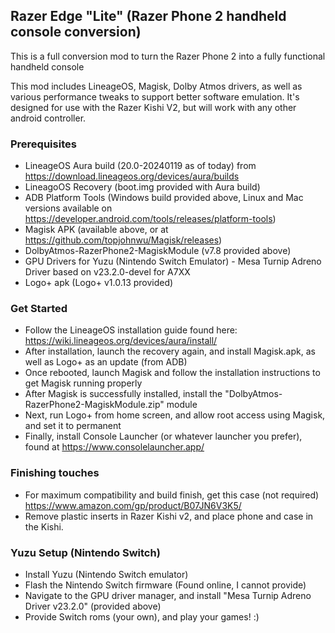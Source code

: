 ## Razer Edge "Lite" (Razer Phone 2 handheld console conversion)

This is a full conversion mod to turn the Razer Phone 2 into a fully functional handheld console

This mod includes LineageOS, Magisk, Dolby Atmos drivers, as well as various performance tweaks to support better software emulation. It's designed for use with the Razer Kishi V2, but will work with any other android controller.

### Prerequisites
- LineageOS Aura build (20.0-20240119 as of today) from https://download.lineageos.org/devices/aura/builds
- LineagoOS Recovery (boot.img provided with Aura build)
- ADB Platform Tools (Windows build provided above, Linux and Mac versions available on https://developer.android.com/tools/releases/platform-tools)
- Magisk APK (available above, or at https://github.com/topjohnwu/Magisk/releases)
- DolbyAtmos-RazerPhone2-MagiskModule (v7.8 provided above)
- GPU Drivers for Yuzu (Nintendo Switch Emulator) - Mesa Turnip Adreno Driver based on v23.2.0-devel for A7XX
- Logo+ apk (Logo+ v1.0.13 provided)

### Get Started
- Follow the LineageOS installation guide found here: https://wiki.lineageos.org/devices/aura/install/
- After installation, launch the recovery again, and install Magisk.apk, as well as Logo+ as an update (from ADB)
- Once rebooted, launch Magisk and follow the installation instructions to get Magisk running properly
- After Magisk is successfully installed, install the "DolbyAtmos-RazerPhone2-MagiskModule.zip" module
- Next, run Logo+ from home screen, and allow root access using Magisk, and set it to permanent
- Finally, install Console Launcher (or whatever launcher you prefer), found at https://www.consolelauncher.app/

### Finishing touches
- For maximum compatibility and build finish, get this case (not required) https://www.amazon.com/gp/product/B07JN6V3K5/
- Remove plastic inserts in Razer Kishi v2, and place phone and case in the Kishi. 

### Yuzu Setup (Nintendo Switch)
- Install Yuzu (Nintendo Switch emulator)
- Flash the Nintendo Switch firmware (Found online, I cannot provide)
- Navigate to the GPU driver manager, and install "Mesa Turnip Adreno Driver v23.2.0" (provided above)
- Provide Switch roms (your own), and play your games! :)
